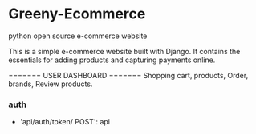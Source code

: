 # Greeny-Ecommerce
python open source e-commerce website

This is a simple e-commerce website built with Django. It contains the essentials for adding products and capturing payments online.

======= USER DASHBOARD =======
Shopping cart,
products,
Order,
brands,
Review products.

### auth
- 'api/auth/token/ POST': api 
